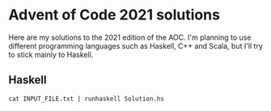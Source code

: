 # Advent of Code 2021 solutions

Here are my solutions to the 2021 edition of the AOC. I'm planning to use
different programming languages such as Haskell, C++ and Scala, but I'll try to
stick mainly to Haskell.

## Haskell
```
cat INPUT_FILE.txt | runhaskell Solution.hs
```
